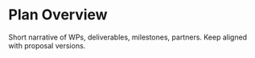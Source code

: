 # Plan Overview
Short narrative of WPs, deliverables, milestones, partners. Keep aligned with proposal versions.
